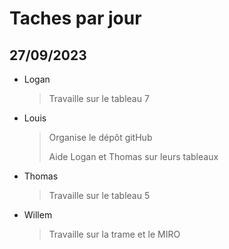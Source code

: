 # Taches par jour

## 27/09/2023
- Logan
    > Travaille sur le tableau 7
- Louis
    > Organise le dépôt gitHub
    >
    > Aide Logan et Thomas sur leurs tableaux
- Thomas
    > Travaille sur le tableau 5
- Willem
    > Travaille sur la trame et le MIRO